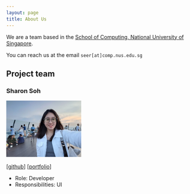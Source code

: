 ```yaml
---
layout: page
title: About Us
---
```


We are a team based in the [School of Computing, National University of Singapore](https://www.comp.nus.edu.sg).

You can reach us at the email `seer[at]comp.nus.edu.sg`

## Project team

### Sharon Soh

<img src="images/xgladiate.png" width="200px">

[[github](https://github.com/xGladiate)]
[[portfolio](team/sharonsoh.md)]

* Role: Developer
* Responsibilities: UI
